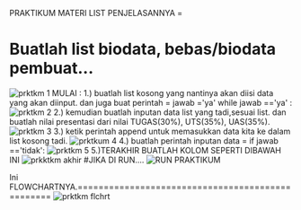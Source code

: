 PRAKTIKUM
MATERI LIST
PENJELASANNYA =
# Buatlah list biodata, bebas/biodata pembuat...
![prktkm 1](https://user-images.githubusercontent.com/57025005/69406827-9906aa00-0d35-11ea-975f-6463a6368477.PNG)
MULAI :
1.) buatlah list kosong yang nantinya akan diisi data yang akan diinput.
    dan juga buat perintah = jawab ='ya'
                                           while jawab =='ya' :
![prktkm 2](https://user-images.githubusercontent.com/57025005/69406925-d4a17400-0d35-11ea-8e17-a1476e27f545.PNG)
2.) kemudian buatlah inputan data list yang tadi,sesuai list.
     dan buatlah nilai presentasi dari nilai TUGAS(30%), UTS(35%), UAS(35%).
![prktkm 3](https://user-images.githubusercontent.com/57025005/69407391-f18a7700-0d36-11ea-989f-d491ca99ec50.PNG)
3.) ketik perintah append untuk memasukkan data kita ke dalam list kosong tadi.
![prktkum 4](https://user-images.githubusercontent.com/57025005/69407588-665db100-0d37-11ea-9cf2-1a000de9c773.PNG)
4.) buatlah perintah inputan data = if jawab =='tidak':
![prktkm 5](https://user-images.githubusercontent.com/57025005/69407699-bd638600-0d37-11ea-885e-cfd37b064663.PNG)
5.)TERAKHIR BUATLAH KOLOM SEPERTI DIBAWAH INI
![prkktkm akhir](https://user-images.githubusercontent.com/57025005/69407868-23500d80-0d38-11ea-925b-315b49348621.PNG)
                                                     #JIKA DI RUN....
![RUN PRAKTIKUM](https://user-images.githubusercontent.com/57025005/69408061-95c0ed80-0d38-11ea-9b44-3969d9a3ec5a.PNG)

Ini FLOWCHARTNYA.=================================================
![prktkm flchrt](https://user-images.githubusercontent.com/57025005/69455999-385e8800-0d9c-11ea-990b-6f191dddc74a.jpg)
